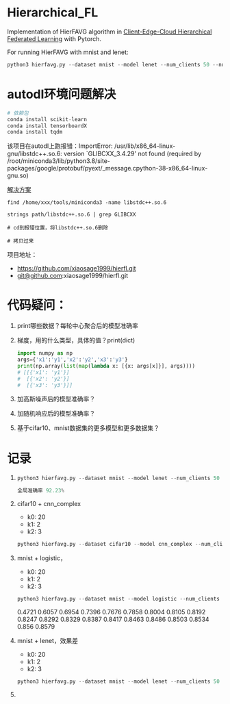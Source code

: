 # Hierarchical_FL
Implementation of HierFAVG algorithm in [Client-Edge-Cloud Hierarchical Federated Learning](https://arxiv.org/abs/1905.06641) with Pytorch.

For running HierFAVG with mnist and lenet:
```python
python3 hierfavg.py --dataset mnist --model lenet --num_clients 50 --num_edges 5 --frac 1 --num_local_update 60 --num_edge_aggregation 1 --num_communication 100 --batch_size 20 --iid 0 --edgeiid 1 --show_dis 1 --lr 0.01 --lr_decay 0.995 --lr_decay_epoch 1 --momentum 0 --weight_decay 0
```





# autodl环境问题解决

```python
# 依赖包
conda install scikit-learn
conda install tensorboardX
conda install tqdm
```



该项目在autodl上跑报错：ImportError: /usr/lib/x86_64-linux-gnu/libstdc++.so.6: version `GLIBCXX_3.4.29' not found (required by /root/miniconda3/lib/python3.8/site-packages/google/protobuf/pyext/_message.cpython-38-x86_64-linux-gnu.so)

[解决方案](https://huaweicloud.csdn.net/63803d86dacf622b8df86b14.html)

```shell
find /home/xxx/tools/miniconda3 -name libstdc++.so.6

strings path/libstdc++.so.6 | grep GLIBCXX

# cd到报错位置，将libstdc++.so.6删除

# 拷贝过来
```





项目地址：

- https://github.com/xiaosage1999/hierfl.git
- git@github.com:xiaosage1999/hierfl.git

# 代码疑问：



1. print哪些数据？每轮中心聚合后的模型准确率

2. 梯度，用的什么类型，具体的值？print(dict)

   ```python
   import numpy as np
   args={'x1':'y1','x2':'y2','x3':'y3'}
   print(np.array(list(map(lambda x: [{x: args[x]}], args))))
   # [[{'x1': 'y1'}]
   #  [{'x2': 'y2'}]
   #  [{'x3': 'y3'}]]
   ```

   

3. 加高斯噪声后的模型准确率？

4. 加随机响应后的模型准确率？

5. 基于cifar10、mnist数据集的更多模型和更多数据集？



# 记录

1. ```python
   python3 hierfavg.py --dataset mnist --model lenet --num_clients 50 --num_edges 5 --frac 1 --num_local_update 60 --num_edge_aggregation 1 --num_communication 100 --batch_size 20 --iid 0 --edgeiid 1 --show_dis 1 --lr 0.01 --lr_decay 0.995 --lr_decay_epoch 1 --momentum 0 --weight_decay 0
   
   全局准确率 92.23%
   ```

2. cifar10 + cnn_complex

   - k0: 20
   - k1: 2
   - k2: 3

   ```python
   python3 hierfavg.py --dataset cifar10 --model cnn_complex --num_clients 50 --num_edges 5 --frac 1 --num_local_update 3 --num_edge_aggregation 2 --num_communication 20 --batch_size 20 --iid 0 --edgeiid 1 --show_dis 0 --lr 0.01 --lr_decay 0.995 --lr_decay_epoch 1 --momentum 0 --weight_decay 0
   ```

3. mnist + logistic，

   - k0: 20
   - k1: 2
   - k2: 3

   ```python
   python3 hierfavg.py --dataset mnist --model logistic --num_clients 50 --num_edges 5 --frac 1 --num_local_update 3 --num_edge_aggregation 2 --num_communication 20 --batch_size 20 --iid 0 --edgeiid 1 --show_dis 0 --lr 0.01 --lr_decay 0.995 --lr_decay_epoch 1 --momentum 0 --weight_decay 0
   ```

   0.4721 0.6057 0.6954 0.7396 0.7676 0.7858 0.8004 0.8105 0.8192 0.8247 0.8292 0.8329 0.8387 0.8417 0.8463 0.8486 0.8503 0.8534 0.856 0.8579

4. mnist + lenet，效果差

   - k0: 20
   - k1: 2
   - k2: 3

   ```python
   python3 hierfavg.py --dataset mnist --model lenet --num_clients 50 --num_edges 5 --frac 1 --num_local_update 3 --num_edge_aggregation 2 --num_communication 20 --batch_size 20 --iid 0 --edgeiid 1 --show_dis 0 --lr 0.01 --lr_decay 0.995 --lr_decay_epoch 1 --momentum 0 --weight_decay 0
   ```

5. 









```
```











